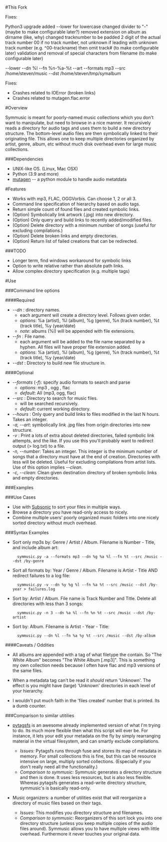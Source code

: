 #This Fork

Fixes:

Python3 upgrade
added --lower for lowercase
changed divider to "-" (maybe to make configurable later?)
removed extension on album as dirname (like, why)
changed tracknumber to be padded 2 digit of the actual track number
00 if no track number, not unknown
if leading with unknown track number (e.g. ^00-trackname) then omit track# (to make configurable later)
validation and removal of special characters from filename (to make configurable later)

--lower --dn %l --fn %n-%a-%t --art --formats mp3 --src /home/steven/music --dst /home/steven/tmp/symalbum


Fixes:

* Crashes related to IOError (broken links)
* Crashes related to mutagen.flac.error

#Overview

Symmusic is meant for poorly-named music collections which you don't want to manipulate, but need to browse in a nice manner. It recursively reads a directory for audio tags and uses them to build a new  directory structure. The bottom-level audio files are then symbolically linked to their originating file. This allows one to keep multiple directories organized by artist, genre, album, etc without much disk overhead even for large music collections.

###Dependencies

* UNIX-like OS. (Linux, Mac OSX)
* Python (3.9 and more)
* [mutagen][] -- a python module to handle audio metatdata

#Features

* Works with mp3, FLAC, OGGVorbis. Can choose 1, 2 or all 3. 
* Command line specification of hierarchy based on audio tags.
* Return simple count of found files and created symbolic links.
* (Option) Symbolically link artwork (.jpg) into new directory.
* (Option) Only query and build links to recently added/modified files.
* (Option) Delete directory with a minimum number of songs (useful for excluding compilations.)
* (Option) Delete broken links and empty directories.
* (Option) Return list of failed creations that can be redirected.

###TODO

* Longer term, find windows workaround for symbolic links
* Option to write relative rather than absolute path links.
* Allow complex directory specification (e.g. multiple tags)

#Use

###Command line options

####Required

* *--dn* : directory names. 
    - each argument will create a directory level. Follows given order.
    - *options*: %a (artist), %l (album), %g (genre), %n (track number), %t (track title), %y (year/date)
    - *note*: albums (%l) will be appended with file extensions.
* *--fn* : File name. 
    - each argument will be added to the file name separated by a hyphen. All files will have proper file extension added.
    - *options*: %a (artist), %l (album), %g (genre), %n (track number), %t (track title), %y (year/date)
* *--dst* : Directory to build new file structure in. 

####Optional

* *--formats* (*-f*): specify audio formats to search and parse
    - *options*: mp3 , ogg , flac
    - *default*: All (mp3, ogg, flac)
* *--src* : Directory to search for music files.
    - will be searched recursively. 
    - *default*: current working directory.
* *--hours* : Only query and build links to files modified in the last N hours. Takes an integer.
* *-a, --art*: symbolically link .jpg files from origin directories into new structure.
* *-v* : Print a lots of extra about deleted directories, failed symbolic link attempts, and the like. If you use this you'll probably want to redirect output (> log.txt) to a file.
* *-n, --number*: Takes an integer. This integer is the minimum number of songs that a directory must have at the end of creation. Directories with less will be deleted. Useful for excluding compilations from artist lists. Use of this option implies *--clean*.
* *-c, --clean*: Clean given destination directory of broken symbolic links and empty directories.

###Examples

###Use Cases

* Use with [Subsonic][] to sort your files in multiple ways.
* Browse a directory you have read-only access to nicely.
* Combine multiple users' poorly organized music folders into one nicely sorted directory without much overhead.

###Syntax Examples

* Sort only mp3s by: Genre / Artist / Album. Filename is Number - Title, and include album art:

        symmusic.py -a --formats mp3 --dn %g %a %l --fn %t --src /music --dst /by-genre

* Sort all formats by: Year / Genre / Album. Filename is Artist - Title AND redirect failures to a log file:

        symmusic.py -v --dn %y %g %l --fn %a %t --src /music --dst /by-year > failures.log

* Sort by: Artist / Album. File name is Track Number and Title. Delete all directories with less than 3 songs:
        
    
        symmusic.py -n 3 --dn %a %l --fn %n %t --src /music --dst /by-artist
    
* Sort by: Album. Filename is Artist - Year - Title:

        symmusic.py --dn %l --fn %a %y %t --src /music --dst /by-album

####Caveats / Oddities

* All albums are appended with a tag of what filetype the contain. So "The White Album" becomes "The White Album [.mp3]". This is something my own collection needs because I often have flac and mp3 versions of the same files. 

* When a metadata tag can't be read it *should* return 'Unknown'. The effect is you might have (large) 'Unknown' directories in each level of your hierarchy. 

* I wouldn't put much faith in the 'files created' number that is printed. Its a dumb counter. 

###Comparison to similar utitilies

* [pytagsfs][] is an awesome already implemented version of what I'm trying to do. Its much more flexible then what this script will ever be. For instance, it lets your edit your metadata on the fly by simply rearranging material in the virtual filesystem, and can smartly exclude compilations.
    - *Issues:* Pytagsfs runs through fuse and stores its map of metadata in memory. For small collections this is fine, but this can be resource intensive on large, multiply sorted collections. (Especially if you don't really need all the functionality.) 
    - *Comparison to symmusic:* Symmusic generates a directory structure and then is done. It uses less resources, but is also less flexible. Whereas pytagsfs generates a read-write directory structure, symmusic's is basically read-only.

* Music organizers: a number of utilities exist that will reorganize a directory of music files based on their tags.
    - *Issues*: This modifies you directory structure and filenames. 
    - *Comparison to symmusic:* Reorganizers of this sort lock you into one directory structure (unless you keep multiple copies of the audio files around). Symmusic allows you to have multiple views with little overhead. Furthermore it never touches your original data. 


[pytagsfs]: http://www.pytagsfs.org/
[mutagen]: http://code.google.com/p/mutagen/
[unidecode]: http://pypi.python.org/pypi/Unidecode/
[Subsonic]: http://www.subsonic.org/

